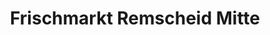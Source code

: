 ---
title: "Frischmarkt Remscheid Mitte"
url: /remscheid/frischmarkt-remscheid-mitte/
shop: Supermarkt
---